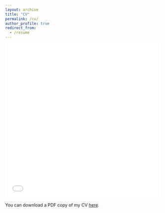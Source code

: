 ```yaml
---
layout: archive
title: "CV"
permalink: /cv/
author_profile: true
redirect_from:
  - /resume
---
```


<iframe src="/files/pdf/Yushang_PhD_CV.pdf" width="100%" height="500" frameborder="no" border="0" marginwidth="0" marginheight="0"></iframe>

You can download a PDF copy of my CV [here](/files/pdf/Yushang_PhD_CV.pdf).
